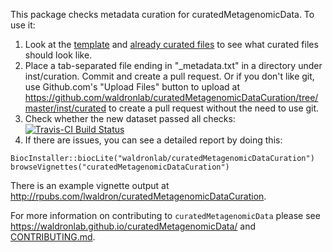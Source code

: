 This package checks metadata curation for curatedMetagenomicData. To use it:

1. Look at the [template](https://github.com/waldronlab/curatedMetagenomicDataCuration/blob/master/inst/extdata/template.csv) and [already curated files](https://github.com/waldronlab/curatedMetagenomicDataCuration/tree/master/inst/curated) to see what curated files should look like.
2. Place a tab-separated file ending in "_metadata.txt" in a directory under inst/curation. Commit and create a pull 
request.  Or if you don't like git, use Github.com's "Upload Files" button to upload at https://github.com/waldronlab/curatedMetagenomicDataCuration/tree/master/inst/curated to create a pull request without the need to use git.
3. Check whether the new dataset passed all checks: [![Travis-CI Build Status](https://travis-ci.org/waldronlab/curatedMetagenomicDataCuration.svg?branch=master)](https://travis-ci.org/waldronlab/curatedMetagenomicDataCuration)
4. If there are issues, you can see a detailed report by doing this:

```
BiocInstaller::biocLite("waldronlab/curatedMetagenomicDataCuration")
browseVignettes("curatedMetagenomicDataCuration")
```

There is an example vignette output at http://rpubs.com/lwaldron/curatedMetagenomicDataCuration.

For more information on contributing to `curatedMetagenomicData` please see https://waldronlab.github.io/curatedMetagenomicData/ and [CONTRIBUTING.md](https://github.com/waldronlab/curatedMetagenomicData/blob/master/CONTRIBUTING.md).
